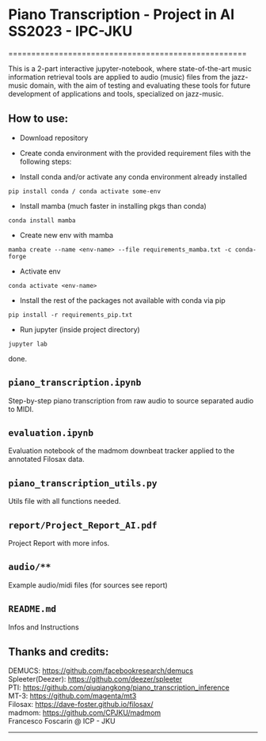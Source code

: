 # Piano Transcription - Project in AI SS2023 - IPC-JKU
====================================================


This is a 2-part interactive jupyter-notebook, where state-of-the-art music information retrieval tools are applied to audio (music) files from the jazz-music domain, with the aim of testing and evaluating these tools for future development of applications and tools, specialized on jazz-music. 

## How to use: 

* Download repository

* Create conda environment with the provided requirement files with the following steps:

- Install conda and/or activate any conda environment already installed
```
pip install conda / conda activate some-env
```
- Install mamba (much faster in installing pkgs than conda)
```
conda install mamba
```
- Create new env with mamba
```
mamba create --name <env-name> --file requirements_mamba.txt -c conda-forge
```
- Activate env
```
conda activate <env-name>
```
- Install the rest of the packages not available with conda via pip
```
pip install -r requirements_pip.txt
```
- Run jupyter (inside project directory)
```
jupyter lab
```
done.

`piano_transcription.ipynb`
-------------

Step-by-step piano transcription from raw audio to source separated audio to MIDI.

`evaluation.ipynb`
-------------

Evaluation notebook of the madmom downbeat tracker applied to the annotated Filosax data.

`piano_transcription_utils.py`
-------------

Utils file with all functions needed.


`report/Project_Report_AI.pdf`
-------------

Project Report with more infos.

`audio/**`
-------------

Example audio/midi files (for sources see report)

`README.md`
-------------

Infos and Instructions




## Thanks and credits:

DEMUCS: 			https://github.com/facebookresearch/demucs <br>
Spleeter(Deezer): 	https://github.com/deezer/spleeter <br>
PTI: 				https://github.com/qiuqiangkong/piano_transcription_inference <br>
MT-3:				https://github.com/magenta/mt3 <br>
Filosax: 			https://dave-foster.github.io/filosax/ <br>
madmom: 			https://github.com/CPJKU/madmom <br>
Francesco Foscarin @ ICP - JKU <br>

-------------

